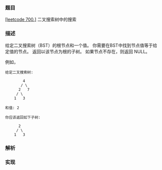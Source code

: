 ### 题目

[[leetcode 700.]](https://leetcode-cn.com/problems/search-in-a-binary-search-tree/submissions/) 二叉搜索树中的搜索

### 描述

给定二叉搜索树（BST）的根节点和一个值。 你需要在BST中找到节点值等于给定值的节点。 返回以该节点为根的子树。 如果节点不存在，则返回 NULL。

例如，

```
给定二叉搜索树:

        4
       / \
      2   7
     / \
    1   3

和值: 2

你应该返回如下子树:

      2     
     / \   
    1   3
``` 

### 解析

### 实现

